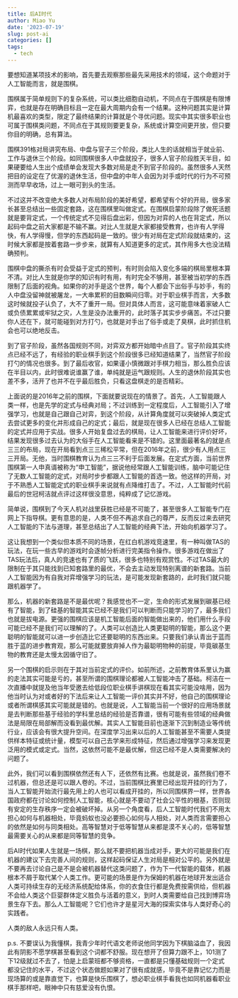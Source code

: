 ```yaml
---
title: 后AI时代
author: Miao Yu
date: '2023-07-19'
slug: post-ai
categories: []
tags:
  - tech
---
```

要想知道某项技术的影响，首先要去观察那些最先采用技术的领域，这个命题对于人工智能而言，就是围棋。

围棋属于简单规则下的复杂系统，可以类比细胞自动机，不同点在于围棋是有限博弈，也就是存在明确目标且一定在最大周期内会有一个结果。这种问题其实是计算机最喜欢的类型，限定了最终结果的计算就是个寻优问题。现实中其实很多职业也可属于围棋类问题，不同点在于其规则要更复杂，系统或计算空间更开放，但只要你目的明确，总有算法。

围棋391格对局讲究布局、中盘与官子三个阶段，类比人生的话就相当于就业前、工作与退休三个阶段。如同围棋很多人中盘就投子，很多人官子阶段胜天半目，如果硬要给人生出个成绩单会发现大多数对局是走不到官子阶段的。虽然很多人天然把目的设定在了优渥的退休生活，但中盘的中年人会因为对手或时代的行为不可预测而早早收场，过上一眼可到头的生活。

不过这并不改变绝大多数人对布局阶段的美好希望，都希望有个好的开局，很多家长甚至总结出一些固定套路，这在围棋里叫做定式。在围棋启蒙阶段除了做死活题就是要背定式，一个传统定式不见得后盘出彩，但因为对弈的人也在背定式，所以起码中盘之前大家都是不输不赢。对比人生就是大家都接受教育，也许有人学得快，有人学得慢，但学的东西起码是一致的。很少有对局在定式阶段就结束的，这时候大家都是按着套路一步步来，就算有人知道更多的定式，其作用多大也没法精确预判。

围棋中盘的撕杀有时会受益于定式的预判，有时则会陷入变化多端的棋局里根本算不清。对比人生就是你学的知识有时有用，有时完全不够用，甚至被当初学的东西限制了后面的视角。如果你的对手是这个世界，每个人都会下出俗手与妙手，有的人中盘没留神就被屠龙，一大串累积的目数瞬间归零。对于职业棋手而言，大多数这时候就投子认负了，大不了重开一局。但对具体人而言，这可能意味着家破人亡或负债累累或牢狱之灾，人生是没办法重开的，此时落子其实步步痛苦。不过只要你人还在下，就可能碰到对方打勺，也就是对手出了俗手或走了臭棋，此时抓住机会也可以绝地反击。

到了官子阶段，虽然各国规则不同，对弈双方都开始暗中点目了。官子阶段其实终点已经不远了，有经验的职业棋手到这个阶段很多已经知道结果了，当然官子阶段打勺的情况也很多。到了最后收官，如果谨小慎微跟对手棋力相当，那么胜负应该在半目以内，此时很难说谁赢了谁，单纯就是运气跟规则。人生的退休阶段其实也差不多，活开了也并不在乎最后胜负，只看这盘棋走的是否精彩。

上面说的是2016年之前的围棋，下面就要说现在的情景了。首先，人工智能跟人类一样，也是先学的定式与经典对局；不过训练到一定程度后，人工智能引入了增强学习，也就是自己跟自己对弈，到这个阶段，从计算角度就可以突破掉人类定式去尝试更多的变化并形成自己的定式；最后，就是现在很多人已经在总结人工智能的定式并应用于实战。很多人开始复盘过去的棋局，让人工智能来进行评价好坏，结果发现很多过去认为的大俗手在人工智能看来是不错的。这里面最著名的就是点三三的布局，现在开局看到点三三稀松平常，但在2016年之前，很少有人用点三三开局。无他，当时围棋教育认为点三三不利于后面发展。在定式方面，当前世界围棋第一人申真谞被称为“申工智能”，据说他经常跟人工智能训练，脑中可能记住了无数人工智能的定式，对局时步步都跟人工智能的首选一致。他这样的开局，对于不熟悉人工智能定式的职业棋手来说就有点降维打击了。不过，人工智能时代前最后的世冠柯洁就点评过这样很没意思，纯粹成了记忆游戏。

简单说，围棋到了今天人机对战里获胜已经是不可能了，甚至很多人工智能专门在网上下指导棋。更有意思的是，人类不但不再追求自己的尊严，反而反过来去研究人工智能的下法与道理，甚至总结出了人工智能的经典下法，开始向机器学习了。

这让我想到一个类似但本质不同的场景，在红白机游戏竞速里，有一种叫做TAS的玩法，在玩一些古早的游戏时会逐帧分析进行完美指令操作。很多游戏在做出了TAS玩法后，真人的竞速也有了质的飞跃，很多也特别有观赏性。不过TAS最大的限制在于其只能找到已知套路里的最优，不会去主动发现特别离谱的新套路。当前人工智能因为有自我对弈增强学习的玩法，是可能发现新套路的，此时我们就只能跟机器学了。

那么，机器的新套路是不是最优呢？我感觉也不一定，生命的形式发展到碳基已经有了智能，到了硅基的智能其实已经不是我们可以判断而只能学习的了，最多我们也就是拔电源。更强的围棋应该是机工智能后面的智能做出来的，他们用什么手段可能已经不是我们可以理解的了。人类可以创造比人类更聪明的智能，那么这个更聪明的智能就可以进一步创造比它还要聪明的东西出来。只要我们承认青出于蓝而胜于蓝的进步教育观，那么可能就要放弃掉人作为最聪明物种的前提，毕竟碳基生物的教育还是太慢太因循守旧了。

另一个围棋的启示则在于其对当前定式的评价。如前所述，之前教育体系里认为赢的走法其实可能是亏的，甚至所谓的围棋理论都被人工智能冲击了基础。柯洁在一次直播中就提及他当年受邀去给低段位职业棋手讲棋现在看其实可能没啥用，因为他当时认为对或者好的下法后来让人工智能一评价其实并不好，他自己的围棋理论或者所谓棋感其实可能就是错的。也就是说，人工智能当前一个很好的应用场景就是去判断那些基于经验的学科里总结的经验是否靠谱，很有可能有些领域的经典做法是局限在局部解而没看到最优解。其实人工智能目前也逐渐下沉到制造业等传统行业，应该会有很大提升空间。在深度学习出来以后的人工智能甚至不需要人类提供样本特征或统计量，模型可以自己去学来形成特征，然后通过增强学习来发现更泛用的模式或定式。当然，这依然可能不是最优解，但这已经不是人类需要解决的问题了。

此外，我们可以看到围棋依然还有人下，还依然有比赛。也就是说，虽然我们卷不过机器，但总还是可以跟人卷的。不过，当前围棋比赛里已经出现开挂的行为了，当人工智能开始流行最先用上的人也可以看成开挂的，所以同围棋界一样，世界各国政府都在讨论如何控制人工智能，核心就是不要动了社会公平性的根基，否则现有安定的生存秩序一定会被破坏掉。从另一个角度看，后人工智能时代我们不用太担心如何与机器相处，毕竟蚂蚁也没必要担心如何与人相处，对人类而言需要担心的依然是如何与同类相处。高等智慧对于低等智慧从来都是漠不关心的，低等智慧最需要关心的从来都是同等智慧的竞争。

后AI时代如果人生就是一场棋，那么就不要把机器当成对手，更大的可能是我们在机器的建议下去完善人间的规则，这样起码保证人生对局是相对公平的。另外就是不要再去讨论自己是不是会被机器替代这类问题了，作为下一代智能的载体，机器根本不屑于取代某个人类工作。更可能的场景是作为保姆的机器在地球开发出适合人类可持续生存的无经济系统配给体系，你的衣食住行都是免费按需供给，但机器不会给人类这个巨婴群体定义胜负与活着的意义，到时人类需要给自己找到博弈场景生存下去。那么人工智能呢？它们也许才是星河大海的探索实体与人类好奇心的实践者。

人类的敌人永远只有人类。

p.s. 不要误认为我懂棋，我青少年时代语文老师说他同学因为下棋脑溢血了，我因此有阴影不愿学棋甚至看到这个词都不舒服。现在想开了但算力跟不上，101测了下12级就过不去了，怕是上启蒙班都不够资格，一直都是只懂基础规则一个定式都没记住的水平，不过这个状态做题如果对了很有成就感，毕竟不是靠记忆力而是现场算的或是靠直觉下，也算是快乐围棋了，想必职业棋手看我也如同机器看职业棋手那样吧，眼神中只有慈爱没有仇恨。
